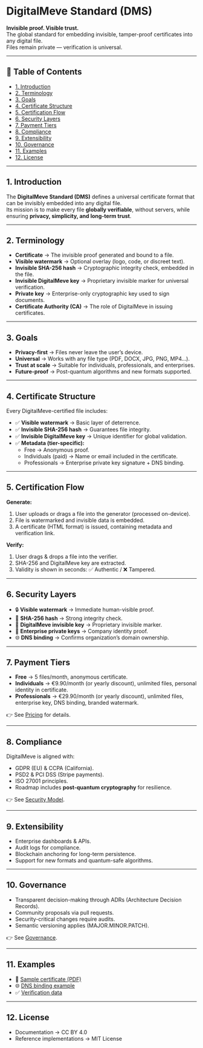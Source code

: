 # DigitalMeve Standard (DMS)

**Invisible proof. Visible trust.**  
The global standard for embedding invisible, tamper-proof certificates into any digital file.  
Files remain private — verification is universal.

---

## 📖 Table of Contents
- [1. Introduction](#1-introduction)  
- [2. Terminology](#2-terminology)  
- [3. Goals](#3-goals)  
- [4. Certificate Structure](#4-certificate-structure)  
- [5. Certification Flow](#5-certification-flow)  
- [6. Security Layers](#6-security-layers)  
- [7. Payment Tiers](#7-payment-tiers)  
- [8. Compliance](#8-compliance)  
- [9. Extensibility](#9-extensibility)  
- [10. Governance](#10-governance)  
- [11. Examples](#11-examples)  
- [12. License](#12-license)  

---

## 1. Introduction
The **DigitalMeve Standard (DMS)** defines a universal certificate format that can be invisibly embedded into any digital file.  
Its mission is to make every file **globally verifiable**, without servers, while ensuring **privacy, simplicity, and long-term trust**.

---

## 2. Terminology
- **Certificate** → The invisible proof generated and bound to a file.  
- **Visible watermark** → Optional overlay (logo, code, or discreet text).  
- **Invisible SHA-256 hash** → Cryptographic integrity check, embedded in the file.  
- **Invisible DigitalMeve key** → Proprietary invisible marker for universal verification.  
- **Private key** → Enterprise-only cryptographic key used to sign documents.  
- **Certificate Authority (CA)** → The role of DigitalMeve in issuing certificates.  

---

## 3. Goals
- **Privacy-first** → Files never leave the user’s device.  
- **Universal** → Works with any file type (PDF, DOCX, JPG, PNG, MP4…).  
- **Trust at scale** → Suitable for individuals, professionals, and enterprises.  
- **Future-proof** → Post-quantum algorithms and new formats supported.  

---

## 4. Certificate Structure
Every DigitalMeve-certified file includes:  
- ✅ **Visible watermark** → Basic layer of deterrence.  
- ✅ **Invisible SHA-256 hash** → Guarantees file integrity.  
- ✅ **Invisible DigitalMeve key** → Unique identifier for global validation.  
- ✅ **Metadata (tier-specific):**  
  - Free → Anonymous proof.  
  - Individuals (paid) → Name or email included in the certificate.  
  - Professionals → Enterprise private key signature + DNS binding.  

---

## 5. Certification Flow
**Generate:**  
1. User uploads or drags a file into the generator (processed on-device).  
2. File is watermarked and invisible data is embedded.  
3. A certificate (HTML format) is issued, containing metadata and verification link.  

**Verify:**  
1. User drags & drops a file into the verifier.  
2. SHA-256 and DigitalMeve key are extracted.  
3. Validity is shown in seconds: ✅ Authentic / ❌ Tampered.  

---

## 6. Security Layers
- 🔒 **Visible watermark** → Immediate human-visible proof.  
- 🔑 **SHA-256 hash** → Strong integrity check.  
- 🧩 **DigitalMeve invisible key** → Proprietary invisible marker.  
- 🏢 **Enterprise private keys** → Company identity proof.  
- 🌐 **DNS binding** → Confirms organization’s domain ownership.  

---

## 7. Payment Tiers
- **Free** → 5 files/month, anonymous certificate.  
- **Individuals** → €9.90/month (or yearly discount), unlimited files, personal identity in certificate.  
- **Professionals** → €29.90/month (or yearly discount), unlimited files, enterprise key, DNS binding, branded watermark.  

👉 See [Pricing](PRICING.md) for details.  

---

## 8. Compliance
DigitalMeve is aligned with:  
- GDPR (EU) & CCPA (California).  
- PSD2 & PCI DSS (Stripe payments).  
- ISO 27001 principles.  
- Roadmap includes **post-quantum cryptography** for resilience.  

👉 See [Security Model](SECURITY_MODEL.md).  

---

## 9. Extensibility
- Enterprise dashboards & APIs.  
- Audit logs for compliance.  
- Blockchain anchoring for long-term persistence.  
- Support for new formats and quantum-safe algorithms.  

---

## 10. Governance
- Transparent decision-making through ADRs (Architecture Decision Records).  
- Community proposals via pull requests.  
- Security-critical changes require audits.  
- Semantic versioning applies (MAJOR.MINOR.PATCH).  

👉 See [Governance](GOVERNANCE.md).  

---

## 11. Examples
- 📄 [Sample certificate (PDF)](examples/sample-certificate.meve.pdf)  
- 🌐 [DNS binding example](examples/sample-well-known-meve.json)  
- ✅ [Verification data](examples/sample-verification.html)  

---

## 12. License
- Documentation → CC BY 4.0  
- Reference implementations → MIT License
